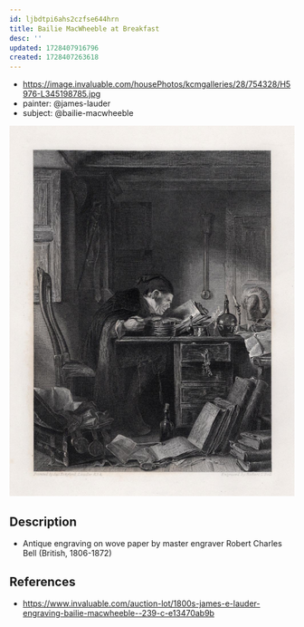 ```yaml
---
id: ljbdtpi6ahs2czfse644hrn
title: Bailie MacWheeble at Breakfast
desc: ''
updated: 1728407916796
created: 1728407263618
---
```


- https://image.invaluable.com/housePhotos/kcmgalleries/28/754328/H5976-L345198785.jpg
- painter: @james-lauder
- subject: @bailie-macwheeble

![](/assets/images/2024-10-08-10-10-13.png)

## Description

- Antique engraving on wove paper by master engraver Robert Charles Bell (British, 1806-1872)

## References

- https://www.invaluable.com/auction-lot/1800s-james-e-lauder-engraving-bailie-macwheeble--239-c-e13470ab9b

